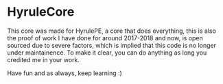 # HyruleCore
This core was made for HyrulePE, a core that does everything, this is also the proof of work I have done for around 2017-2018 and now, is open sourced due to severe factors, which is implied that this code is no longer under maintainence.
To make it clear, you can do anything as long you credited me in your work.

Have fun and as always, keep learning :)

